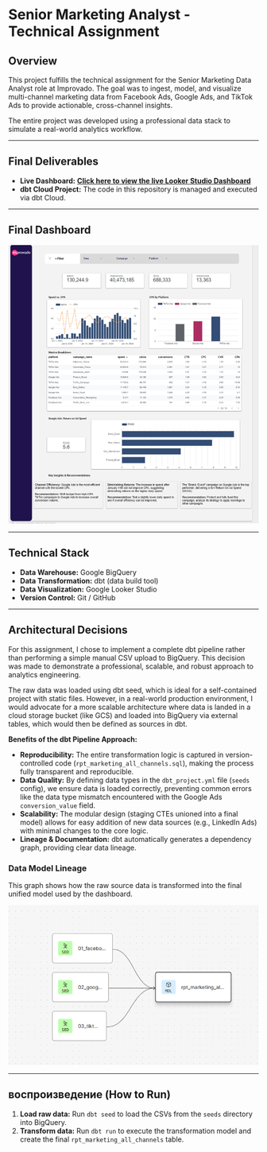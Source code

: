 # Senior Marketing Analyst - Technical Assignment

## Overview
This project fulfills the technical assignment for the Senior Marketing Data Analyst role at Improvado. The goal was to ingest, model, and visualize multi-channel marketing data from Facebook Ads, Google Ads, and TikTok Ads to provide actionable, cross-channel insights.

The entire project was developed using a professional data stack to simulate a real-world analytics workflow.

---

## Final Deliverables

* **Live Dashboard:** [**Click here to view the live Looker Studio Dashboard**](https://lookerstudio.google.com/reporting/b29c8295-97de-4796-a066-05d42dde2bc7)
* **dbt Cloud Project:** The code in this repository is managed and executed via dbt Cloud.

---

## Final Dashboard

![Final Dashboard View](images/dash_screenshot.png)

---

## Technical Stack

* **Data Warehouse:** Google BigQuery
* **Data Transformation:** dbt (data build tool)
* **Data Visualization:** Google Looker Studio
* **Version Control:** Git / GitHub

---

## Architectural Decisions

For this assignment, I chose to implement a complete dbt pipeline rather than performing a simple manual CSV upload to BigQuery. This decision was made to demonstrate a professional, scalable, and robust approach to analytics engineering.

The raw data was loaded using dbt seed, which is ideal for a self-contained project with static files. However, in a real-world production environment, I would advocate for a more scalable architecture where data is landed in a cloud storage bucket (like GCS) and loaded into BigQuery via external tables, which would then be defined as sources in dbt.

**Benefits of the dbt Pipeline Approach:**

* **Reproducibility:** The entire transformation logic is captured in version-controlled code (`rpt_marketing_all_channels.sql`), making the process fully transparent and reproducible.
* **Data Quality:** By defining data types in the `dbt_project.yml` file (`seeds` config), we ensure data is loaded correctly, preventing common errors like the data type mismatch encountered with the Google Ads `conversion_value` field.
* **Scalability:** The modular design (staging CTEs unioned into a final model) allows for easy addition of new data sources (e.g., LinkedIn Ads) with minimal changes to the core logic.
* **Lineage & Documentation:** dbt automatically generates a dependency graph, providing clear data lineage.

### Data Model Lineage

This graph shows how the raw source data is transformed into the final unified model used by the dashboard.

![dbt Lineage Graph](images/dbt_document.png)

---

##  воспроизведение (How to Run)

1.  **Load raw data:** Run `dbt seed` to load the CSVs from the `seeds` directory into BigQuery.
2.  **Transform data:** Run `dbt run` to execute the transformation model and create the final `rpt_marketing_all_channels` table.
